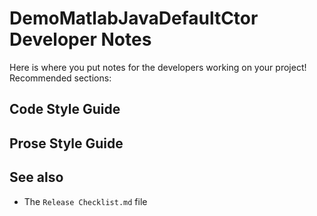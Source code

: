 # DemoMatlabJavaDefaultCtor Developer Notes

Here is where you put notes for the developers working on your project! Recommended sections:

## Code Style Guide

## Prose Style Guide

## See also

* The `Release Checklist.md` file
